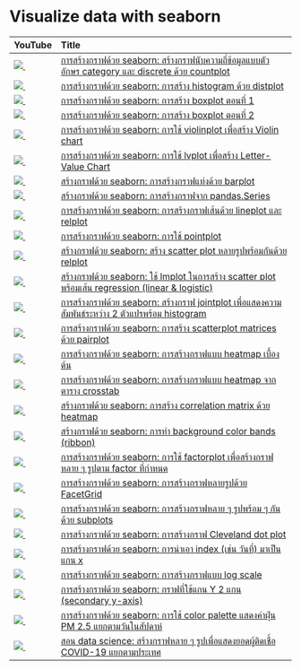 # Visualize data with seaborn
| YouTube                                                                                                     | Title                                                                                                                                   |
|:------------------------------------------------------------------------------------------------------------|:----------------------------------------------------------------------------------------------------------------------------------------|
| <a href=https://youtu.be/TJ2xK3AV5RQ><img src=https://i.ytimg.com/vi/TJ2xK3AV5RQ/mqdefault.jpg />&nbsp;</a> | <a href="https://youtu.be/TJ2xK3AV5RQ">การสร้างกราฟด้วย seaborn: สร้างกราฟนับความถี่ข้อมูลแบบตัวอักษร category และ discrete ด้วย countplot</a>     |
| <a href=https://youtu.be/hmckimCANgY><img src=https://i.ytimg.com/vi/hmckimCANgY/mqdefault.jpg />&nbsp;</a> | <a href="https://youtu.be/hmckimCANgY">การสร้างกราฟด้วย seaborn: การสร้าง histogram ด้วย distplot</a>                                       |
| <a href=https://youtu.be/LURNwiDccPw><img src=https://i.ytimg.com/vi/LURNwiDccPw/mqdefault.jpg />&nbsp;</a> | <a href="https://youtu.be/LURNwiDccPw">การสร้างกราฟด้วย seaborn: การสร้าง boxplot ตอนที่ 1</a>                                               |
| <a href=https://youtu.be/HkiE3m4zrTw><img src=https://i.ytimg.com/vi/HkiE3m4zrTw/mqdefault.jpg />&nbsp;</a> | <a href="https://youtu.be/HkiE3m4zrTw">การสร้างกราฟด้วย seaborn: การสร้าง boxplot ตอนที่ 2</a>                                               |
| <a href=https://youtu.be/OJXC11SfdXo><img src=https://i.ytimg.com/vi/OJXC11SfdXo/mqdefault.jpg />&nbsp;</a> | <a href="https://youtu.be/OJXC11SfdXo">การสร้างกราฟด้วย seaborn: การใช้ violinplot เพื่อสร้าง Violin chart</a>                                |
| <a href=https://youtu.be/Xnmw4qISKjM><img src=https://i.ytimg.com/vi/Xnmw4qISKjM/mqdefault.jpg />&nbsp;</a> | <a href="https://youtu.be/Xnmw4qISKjM">การสร้างกราฟด้วย seaborn: การใช้ lvplot เพื่อสร้าง Letter-Value Chart</a>                              |
| <a href=https://youtu.be/A9U_lRSRHyE><img src=https://i.ytimg.com/vi/A9U_lRSRHyE/mqdefault.jpg />&nbsp;</a> | <a href="https://youtu.be/A9U_lRSRHyE">สร้างกราฟด้วย seaborn: การสร้างกราฟแท่งด้วย barplot</a>                                               |
| <a href=https://youtu.be/gUY-pUnqfYg><img src=https://i.ytimg.com/vi/gUY-pUnqfYg/mqdefault.jpg />&nbsp;</a> | <a href="https://youtu.be/gUY-pUnqfYg">สร้างกราฟด้วย seaborn: การสร้างกราฟจาก pandas.Series</a>                                            |
| <a href=https://youtu.be/MgL4aJA0Ii0><img src=https://i.ytimg.com/vi/MgL4aJA0Ii0/mqdefault.jpg />&nbsp;</a> | <a href="https://youtu.be/MgL4aJA0Ii0">การสร้างกราฟด้วย seaborn: การสร้างกราฟเส้นด้วย lineplot และ relplot</a>                               |
| <a href=https://youtu.be/iGcAGABwgOg><img src=https://i.ytimg.com/vi/iGcAGABwgOg/mqdefault.jpg />&nbsp;</a> | <a href="https://youtu.be/iGcAGABwgOg">การสร้างกราฟด้วย seaborn: การใช้ pointplot</a>                                                      |
| <a href=https://youtu.be/8M-KHGnni4M><img src=https://i.ytimg.com/vi/8M-KHGnni4M/mqdefault.jpg />&nbsp;</a> | <a href="https://youtu.be/8M-KHGnni4M">สร้างกราฟด้วย seaborn: สร้าง scatter plot หลายรูปพร้อมกันด้วย relplot</a>                               |
| <a href=https://youtu.be/ciqbpV5f9Rc><img src=https://i.ytimg.com/vi/ciqbpV5f9Rc/mqdefault.jpg />&nbsp;</a> | <a href="https://youtu.be/ciqbpV5f9Rc">สร้างกราฟด้วย seaborn: ใช้ lmplot ในการสร้าง scatter plot พร้อมเส้น regression (linear & logistic)</a> |
| <a href=https://youtu.be/XMzbnnmOTUA><img src=https://i.ytimg.com/vi/XMzbnnmOTUA/mqdefault.jpg />&nbsp;</a> | <a href="https://youtu.be/XMzbnnmOTUA">การสร้างกราฟด้วย seaborn: สร้างกราฟ jointplot เพื่อแสดงความสัมพันธ์ระหว่าง 2 ตัวแปรพร้อม histogram</a>      |
| <a href=https://youtu.be/vSiOaanUh04><img src=https://i.ytimg.com/vi/vSiOaanUh04/mqdefault.jpg />&nbsp;</a> | <a href="https://youtu.be/vSiOaanUh04">การสร้างกราฟด้วย seaborn: การสร้าง scatterplot matrices ด้วย pairplot</a>                            |
| <a href=https://youtu.be/va2eNrqJpHU><img src=https://i.ytimg.com/vi/va2eNrqJpHU/mqdefault.jpg />&nbsp;</a> | <a href="https://youtu.be/va2eNrqJpHU">การสร้างกราฟด้วย seaborn: การสร้างกราฟแบบ heatmap เบื้องต้น</a>                                        |
| <a href=https://youtu.be/f9TblwRav3Y><img src=https://i.ytimg.com/vi/f9TblwRav3Y/mqdefault.jpg />&nbsp;</a> | <a href="https://youtu.be/f9TblwRav3Y">การสร้างกราฟด้วย seaborn: การสร้างกราฟแบบ heatmap จากตาราง crosstab</a>                             |
| <a href=https://youtu.be/uwbpf7CFzyw><img src=https://i.ytimg.com/vi/uwbpf7CFzyw/mqdefault.jpg />&nbsp;</a> | <a href="https://youtu.be/uwbpf7CFzyw">สร้างกราฟด้วย seaborn: การสร้าง correlation matrix ด้วย heatmap</a>                                  |
| <a href=https://youtu.be/dsa5d1fmv_8><img src=https://i.ytimg.com/vi/dsa5d1fmv_8/mqdefault.jpg />&nbsp;</a> | <a href="https://youtu.be/dsa5d1fmv_8">สร้างกราฟด้วย seaborn: การทำ background color bands (ribbon)</a>                                   |
| <a href=https://youtu.be/oJObQ8usF1s><img src=https://i.ytimg.com/vi/oJObQ8usF1s/mqdefault.jpg />&nbsp;</a> | <a href="https://youtu.be/oJObQ8usF1s">การสร้างกราฟด้วย seaborn: การใช้ factorplot เพื่อสร้างกราฟหลาย ๆ รูปตาม factor ที่กำหนด</a>               |
| <a href=https://youtu.be/NHV7ZvW2vaY><img src=https://i.ytimg.com/vi/NHV7ZvW2vaY/mqdefault.jpg />&nbsp;</a> | <a href="https://youtu.be/NHV7ZvW2vaY">การสร้างกราฟด้วย seaborn: การสร้างกราฟหลายรูปด้วย FacetGrid</a>                                       |
| <a href=https://youtu.be/9wS4EQtGdow><img src=https://i.ytimg.com/vi/9wS4EQtGdow/mqdefault.jpg />&nbsp;</a> | <a href="https://youtu.be/9wS4EQtGdow">การสร้างกราฟด้วย seaborn: การสร้างกราฟหลาย ๆ รูปพร้อม ๆ กันด้วย subplots</a>                            |
| <a href=https://youtu.be/urg2AmwDnUs><img src=https://i.ytimg.com/vi/urg2AmwDnUs/mqdefault.jpg />&nbsp;</a> | <a href="https://youtu.be/urg2AmwDnUs">การสร้างกราฟด้วย seaborn: การสร้างกราฟ Cleveland dot plot</a>                                       |
| <a href=https://youtu.be/EEX5n3cIpsQ><img src=https://i.ytimg.com/vi/EEX5n3cIpsQ/mqdefault.jpg />&nbsp;</a> | <a href="https://youtu.be/EEX5n3cIpsQ">การสร้างกราฟด้วย seaborn: การนำเอา index (เช่น วันที่) มาเป็นแกน x</a>                                  |
| <a href=https://youtu.be/EvbO-IoogV8><img src=https://i.ytimg.com/vi/EvbO-IoogV8/mqdefault.jpg />&nbsp;</a> | <a href="https://youtu.be/EvbO-IoogV8">การสร้างกราฟด้วย seaborn: การสร้างกราฟแบบ log scale</a>                                             |
| <a href=https://youtu.be/hdtoCBdWWfo><img src=https://i.ytimg.com/vi/hdtoCBdWWfo/mqdefault.jpg />&nbsp;</a> | <a href="https://youtu.be/hdtoCBdWWfo">การสร้างกราฟด้วย seaborn: กราฟที่ใช้แกน Y 2 แกน (secondary y-axis)</a>                                |
| <a href=https://youtu.be/WNhiwTX_z5E><img src=https://i.ytimg.com/vi/WNhiwTX_z5E/mqdefault.jpg />&nbsp;</a> | <a href="https://youtu.be/WNhiwTX_z5E">การสร้างกราฟด้วย seaborn: การใช้ color palette แสดงค่าฝุ่น PM 2.5 แยกตามวันในสัปดาห์</a>                  |
| <a href=https://youtu.be/RQNNeHHiL_Q><img src=https://i.ytimg.com/vi/RQNNeHHiL_Q/mqdefault.jpg />&nbsp;</a> | <a href="https://youtu.be/RQNNeHHiL_Q">สอน data science: สร้างกราฟหลาย ๆ รูปเพื่อแสดงยอดผู้ติดเชื้อ COVID-19 แยกตามประเทศ</a>                    |
